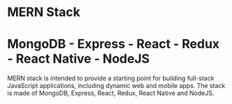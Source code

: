 # MERN Stack
<h1> MongoDB - Express - React - Redux - React Native - NodeJS </h1>
MERN stack is intended to provide a starting point for building full-stack JavaScript applications, including dynamic web and mobile apps. The stack is made of MongoDB, Express, React, Redux, React Native and NodeJS.
